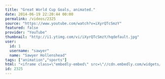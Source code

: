 ```yaml
---
title: "Great World Cup Goals, animated."
date: 2014-06-19 22:20:44 00:00
permalink: /videos/2325
source: "https://www.youtube.com/watch?v=iXyrQTcSmzY"
featured: false
provider: "YouTube"
thumbnail: "http://i1.ytimg.com/vi/iXyrQTcSmzY/hqdefault.jpg"
user:
  id: 1
  username: "sawyer"
  name: "Sawyer Hollenshead"
tags: ["animation","sports"]
html: "<iframe class=\"embedly-embed\" src=\"//cdn.embedly.com/widgets/media.html?src=http%3A%2F%2Fwww.youtube.com%2Fembed%2FiXyrQTcSmzY%3Fwmode%3Dtransparent%26feature%3Doembed&wmode=transparent&url=http%3A%2F%2Fwww.youtube.com%2Fwatch%3Fv%3DiXyrQTcSmzY&image=http%3A%2F%2Fi1.ytimg.com%2Fvi%2FiXyrQTcSmzY%2Fhqdefault.jpg&key=daaebf4d9cdd46779200162d0ca86e20&type=text%2Fhtml&schema=youtube\" width=\"854\" height=\"480\" scrolling=\"no\" frameborder=\"0\" allowfullscreen></iframe>"
id: 2325
---
```


